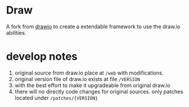 # Draw
A fork from [drawio](https://jgraph.github.io/drawio/) to create a extendable framework to use the draw.io abilities.

# develop notes
1. original source from draw.io place at `/web` with modifications.
2. original version file of draw.io exists at file `/VERSION`
3. with the best effort to make it upgradeable from original draw.io
4. there will no directly code changes for original sources. only patches located under `/patches/{VERSION}`